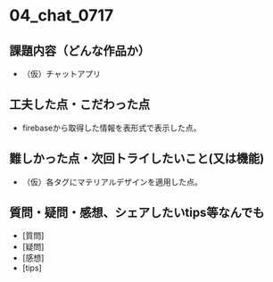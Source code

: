 # 04_chat_0717

## 課題内容（どんな作品か）

- （仮）チャットアプリ

## 工夫した点・こだわった点

- firebaseから取得した情報を表形式で表示した点。

## 難しかった点・次回トライしたいこと(又は機能)

- （仮）各タグにマテリアルデザインを適用した点。

## 質問・疑問・感想、シェアしたいtips等なんでも

- [質問]
- [疑問]
- [感想]
- [tips]
